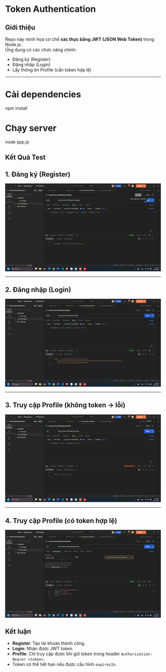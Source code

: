 # Token Authentication 

##  Giới thiệu
Repo này minh họa cơ chế **xác thực bằng JWT (JSON Web Token)** trong Node.js.  
Ứng dụng có các chức năng chính:
- Đăng ký (Register)
- Đăng nhập (Login)
- Lấy thông tin Profile (cần token hợp lệ)

---
# Cài dependencies
npm install

# Chạy server
node app.js


## Kết Quả Test

## 1. Đăng ký (Register)
![Register](result_test_img/register.png)

---

## 2. Đăng nhập (Login)
![Login](result_test_img/login.png)

---

## 3. Truy cập Profile (không token → lỗi)
![Profile Error](result_test_img/profile.png)

---

## 4. Truy cập Profile (có token hợp lệ)
![Profile With Token](result_test_img/go_toProfile_withToken.png)

##  Kết luận
- **Register**: Tạo tài khoản thành công.  
- **Login**: Nhận được JWT token.  
- **Profile**: Chỉ truy cập được khi gửi token trong header `Authorization: Bearer <token>`.  
- Token có thể hết hạn nếu được cấu hình `expiresIn`.  
